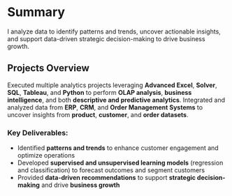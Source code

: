 # Summary
I analyze data to identify patterns and trends, uncover actionable insights, and support data-driven strategic decision-making to drive business growth.

## Projects Overview

Executed multiple analytics projects leveraging **Advanced Excel**, **Solver**, **SQL**, **Tableau**, and **Python** to perform **OLAP analysis**, **business intelligence**, and both **descriptive and predictive analytics**. Integrated and analyzed data from **ERP**, **CRM**, and **Order Management Systems** to uncover insights from **product**, **customer**, and **order datasets**.

### Key Deliverables:
- Identified **patterns and trends** to enhance customer engagement and optimize operations  
- Developed **supervised and unsupervised learning models** (regression and classification) to forecast outcomes and segment customers  
- Provided **data-driven recommendations** to support **strategic decision-making** and drive **business growth**
